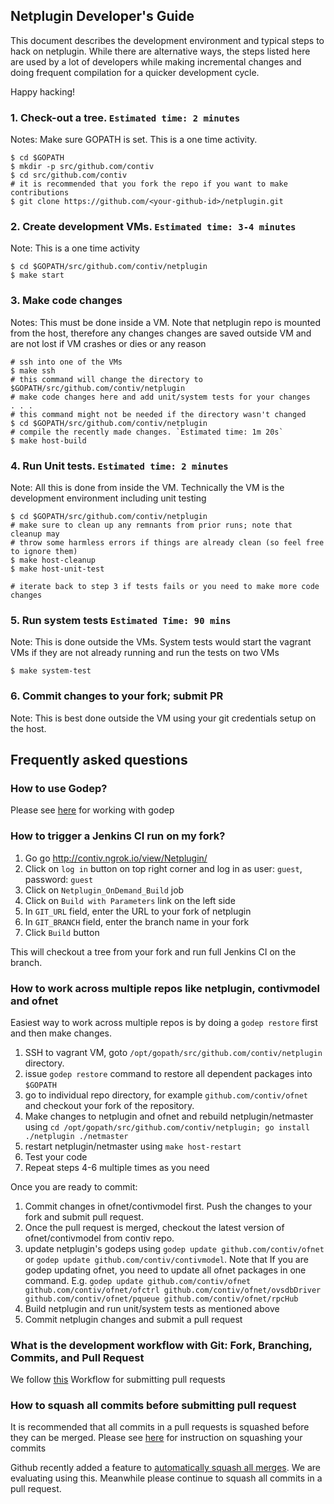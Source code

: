 ## Netplugin Developer's Guide
This document describes the development environment and typical steps to hack on netplugin.
While there are alternative ways, the steps listed here are used by a lot of developers while
making incremental changes and doing frequent compilation for a quicker development cycle.

Happy hacking!

### 1. Check-out a tree. `Estimated time: 2 minutes`
Notes: Make sure GOPATH is set. This is a one time activity.
```
$ cd $GOPATH
$ mkdir -p src/github.com/contiv
$ cd src/github.com/contiv
# it is recommended that you fork the repo if you want to make contributions
$ git clone https://github.com/<your-github-id>/netplugin.git
```

### 2. Create development VMs. `Estimated time: 3-4 minutes`
Note: This is a one time activity
```
$ cd $GOPATH/src/github.com/contiv/netplugin
$ make start
```

### 3. Make code changes
Notes: This must be done inside a VM. Note that netplugin repo is mounted from the host,
therefore any changes changes are saved outside VM and are not lost if VM crashes or dies or any reason
```
# ssh into one of the VMs
$ make ssh
# this command will change the directory to $GOPATH/src/github.com/contiv/netplugin
# make code changes here and add unit/system tests for your changes
. . .
# this command might not be needed if the directory wasn't changed
$ cd $GOPATH/src/github.com/contiv/netplugin
# compile the recently made changes. `Estimated time: 1m 20s`
$ make host-build
```

### 4. Run Unit tests. `Estimated time: 2 minutes`
Note: All this is done from inside the VM. Technically the VM is
the development environment including unit testing
```
$ cd $GOPATH/src/github.com/contiv/netplugin
# make sure to clean up any remnants from prior runs; note that cleanup may
# throw some harmless errors if things are already clean (so feel free to ignore them)
$ make host-cleanup
$ make host-unit-test

# iterate back to step 3 if tests fails or you need to make more code changes
```

### 5. Run system tests `Estimated Time: 90 mins`
Note: This is done outside the VMs. System tests would start the vagrant VMs if
they are not already running and run the tests on two VMs
```
$ make system-test
```

### 6. Commit changes to your fork; submit PR
Note: This is best done outside the VM using your git credentials setup on the host.

## Frequently asked questions

### How to use Godep?
Please see [here](./GoDep.md) for working with godep

### How to trigger a Jenkins CI run on my fork?

1. Go go http://contiv.ngrok.io/view/Netplugin/
2. Click on `log in` button on top right corner and log in as user: `guest`, password: `guest`
3. Click on `Netplugin_OnDemand_Build` job
4. Click on `Build with Parameters` link on the left side
5. In `GIT_URL` field, enter the URL to your fork of netplugin
6. In `GIT_BRANCH` field, enter the branch name in your fork
7. Click `Build` button

This will checkout a tree from your fork and run full Jenkins CI on the branch.

### How to work across multiple repos like netplugin, contivmodel and ofnet

Easiest way to work across multiple repos is by doing a `godep restore` first and then make changes.

1. SSH to vagrant VM, goto `/opt/gopath/src/github.com/contiv/netplugin` directory.
2. issue `godep restore` command to restore all dependent packages into `$GOPATH`
3. go to individual repo directory, for example `github.com/contiv/ofnet` and checkout your fork of the repository.
4. Make changes to netplugin and ofnet and rebuild netplugin/netmaster using `cd /opt/gopath/src/github.com/contiv/netplugin; go install ./netplugin ./netmaster`
5. restart netplugin/netmaster using `make host-restart`
6. Test your code
7. Repeat steps 4-6 multiple times as you need

Once you are ready to commit:

1. Commit changes in ofnet/contivmodel first. Push the changes to your fork and submit pull request.
2. Once the pull request is merged, checkout the latest version of ofnet/contivmodel from contiv repo.
3. update netplugin's godeps using `godep update github.com/contiv/ofnet` or `godep update github.com/contiv/contivmodel`. Note that If you are godep updating ofnet, you need to update all ofnet packages in one command. E.g. `godep update github.com/contiv/ofnet github.com/contiv/ofnet/ofctrl github.com/contiv/ofnet/ovsdbDriver github.com/contiv/ofnet/pqueue github.com/contiv/ofnet/rpcHub`
4. Build netplugin and run unit/system tests as mentioned above
5. Commit netplugin changes and submit a pull request

### What is the development workflow with Git: Fork, Branching, Commits, and Pull Request

We follow [this](https://github.com/sevntu-checkstyle/sevntu.checkstyle/wiki/Development-workflow-with-Git:-Fork,-Branching,-Commits,-and-Pull-Request) Workflow for submitting pull requests

### How to squash all commits before submitting pull request

It is recommended that all commits in a pull requests is squashed before they can be merged. Please see [here](http://makandracards.com/makandra/527-squash-several-git-commits-into-a-single-commit) for instruction on squashing your commits

Github recently added a feature to [automatically squash all merges](https://github.com/blog/2141-squash-your-commits). We are evaluating using this. Meanwhile please continue to squash all commits in a pull request.
